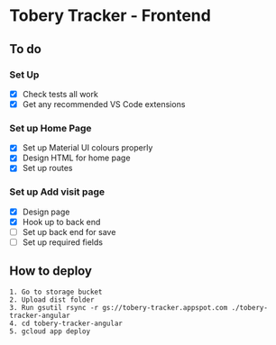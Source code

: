 # Tobery Tracker - Frontend

## To do

### Set Up
- [x] Check tests all work
- [x] Get any recommended VS Code extensions

### Set up Home Page
- [x] Set up Material UI colours properly
- [x] Design HTML for home page
- [x] Set up routes

### Set up Add visit page
- [x] Design page
- [x] Hook up to back end
- [ ] Set up back end for save
- [ ] Set up required fields

## How to deploy
```
1. Go to storage bucket
2. Upload dist folder
3. Run gsutil rsync -r gs://tobery-tracker.appspot.com ./tobery-tracker-angular
4. cd tobery-tracker-angular
5. gcloud app deploy
```

